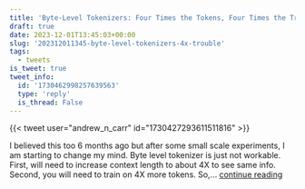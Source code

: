 ```yaml
---
title: 'Byte-Level Tokenizers: Four Times the Tokens, Four Times the Trouble'
draft: true
date: 2023-12-01T13:45:03+00:00
slug: '202312011345-byte-level-tokenizers-4x-trouble'
tags:
  - tweets
is_tweet: true
tweet_info:
  id: '1730462998257639563'
  type: 'reply'
  is_thread: False
---
```




{{< tweet user="andrew_n_carr" id="1730427293611511816" >}}

I believed this too 6 months ago but after some small scale experiments, I am starting to change my mind. Byte level tokenizer is just not workable. First, will need to increase context length to about 4X to see same info. Second, you will need to train on 4X more tokens. So,… [continue reading](https://x.com/sytelus/status/1730462998257639563)
